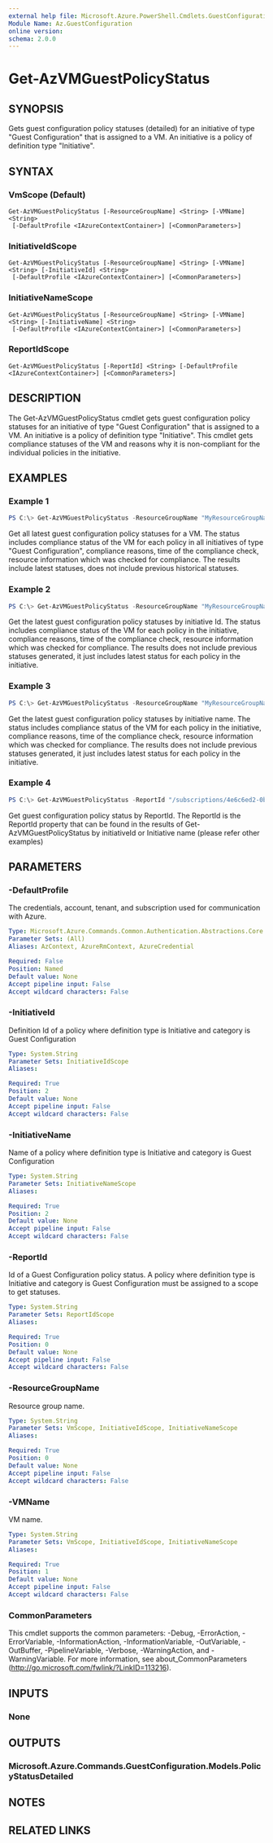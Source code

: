 ```yaml
---
external help file: Microsoft.Azure.PowerShell.Cmdlets.GuestConfiguration.dll-Help.xml
Module Name: Az.GuestConfiguration
online version:
schema: 2.0.0
---
```


# Get-AzVMGuestPolicyStatus

## SYNOPSIS
Gets guest configuration policy statuses (detailed) for an initiative of type "Guest Configuration" that is assigned to a VM.
An initiative is a policy of definition type "Initiative".

## SYNTAX

### VmScope (Default)
```
Get-AzVMGuestPolicyStatus [-ResourceGroupName] <String> [-VMName] <String>
 [-DefaultProfile <IAzureContextContainer>] [<CommonParameters>]
```

### InitiativeIdScope
```
Get-AzVMGuestPolicyStatus [-ResourceGroupName] <String> [-VMName] <String> [-InitiativeId] <String>
 [-DefaultProfile <IAzureContextContainer>] [<CommonParameters>]
```

### InitiativeNameScope
```
Get-AzVMGuestPolicyStatus [-ResourceGroupName] <String> [-VMName] <String> [-InitiativeName] <String>
 [-DefaultProfile <IAzureContextContainer>] [<CommonParameters>]
```

### ReportIdScope
```
Get-AzVMGuestPolicyStatus [-ReportId] <String> [-DefaultProfile <IAzureContextContainer>] [<CommonParameters>]
```

## DESCRIPTION
The Get-AzVMGuestPolicyStatus cmdlet gets guest configuration policy statuses for an initiative of type "Guest Configuration" that is assigned to a VM.
An initiative is a policy of definition type "Initiative".
This cmdlet gets compliance statuses of the VM and reasons why it is non-compliant for the individual policies in the initiative.

## EXAMPLES

### Example 1
```powershell
PS C:\> Get-AzVMGuestPolicyStatus -ResourceGroupName "MyResourceGroupName" -VMName "MyVMName"
```

Get all latest guest configuration policy statuses for a VM.
The status includes compliance status of the VM for each policy in all initiatives of type "Guest Configuration", compliance reasons, time of the compliance check, resource information which was checked for compliance.
The results include latest statuses, does not include previous historical statuses.

### Example 2
```powershell
PS C:\> Get-AzVMGuestPolicyStatus -ResourceGroupName "MyResourceGroupName" -VMName "MyVMName" -InitiativeId "/providers/Microsoft.Authorization/policySetDefinitions/3fa7cbf5-c0a4-4a59-85a5-cca4d996d5af"
```

Get the latest guest configuration policy statuses by initiative Id.
The status includes compliance status of the VM for each policy in the initiative, compliance reasons, time of the compliance check, resource information which was checked for compliance.
The results does not include previous statuses generated, it just includes latest status for each policy in the initiative.

### Example 3
```powershell
PS C:\> Get-AzVMGuestPolicyStatus -ResourceGroupName "MyResourceGroupName" -VMName "MyVMName" -InitiativeName "b5a822e0-ba98-4e54-9278-5d9833aa9b17"
```

Get the latest guest configuration policy statuses by initiative name.
The status includes compliance status of the VM for each policy in the initiative, compliance reasons, time of the compliance check, resource information which was checked for compliance.
The results does not include previous statuses generated, it just includes latest status for each policy in the initiative.

### Example 4
```powershell
PS C:\> Get-AzVMGuestPolicyStatus -ReportId "/subscriptions/4e6c6ed2-0bf6-41d7-9d21-a452c2cc7920/resourceGroups/MyResourceGroupName/providers/Microsoft.Compute/virtualMachines/MyVMName/providers/Microsoft.GuestConfiguration/guestConfigurationAssignments/MaximumPasswordAge/reports/c271f845-2c0a-4456-a441-e48fc332d0ac"
```

Get guest configuration policy status by ReportId.
The ReportId is the ReportId property that can be found in the results of Get-AzVMGuestPolicyStatus by initiativeId or Initiative name (please refer other examples)

## PARAMETERS

### -DefaultProfile
The credentials, account, tenant, and subscription used for communication with Azure.

```yaml
Type: Microsoft.Azure.Commands.Common.Authentication.Abstractions.Core.IAzureContextContainer
Parameter Sets: (All)
Aliases: AzContext, AzureRmContext, AzureCredential

Required: False
Position: Named
Default value: None
Accept pipeline input: False
Accept wildcard characters: False
```

### -InitiativeId
Definition Id of a policy where definition type is Initiative and category is Guest Configuration

```yaml
Type: System.String
Parameter Sets: InitiativeIdScope
Aliases:

Required: True
Position: 2
Default value: None
Accept pipeline input: False
Accept wildcard characters: False
```

### -InitiativeName
Name of a policy where definition type is Initiative and category is Guest Configuration

```yaml
Type: System.String
Parameter Sets: InitiativeNameScope
Aliases:

Required: True
Position: 2
Default value: None
Accept pipeline input: False
Accept wildcard characters: False
```

### -ReportId
Id of a Guest Configuration policy status.
A policy where definition type is Initiative and category is Guest Configuration must be assigned to a scope to get statuses.

```yaml
Type: System.String
Parameter Sets: ReportIdScope
Aliases:

Required: True
Position: 0
Default value: None
Accept pipeline input: False
Accept wildcard characters: False
```

### -ResourceGroupName
Resource group name.

```yaml
Type: System.String
Parameter Sets: VmScope, InitiativeIdScope, InitiativeNameScope
Aliases:

Required: True
Position: 0
Default value: None
Accept pipeline input: False
Accept wildcard characters: False
```

### -VMName
VM name.

```yaml
Type: System.String
Parameter Sets: VmScope, InitiativeIdScope, InitiativeNameScope
Aliases:

Required: True
Position: 1
Default value: None
Accept pipeline input: False
Accept wildcard characters: False
```

### CommonParameters
This cmdlet supports the common parameters: -Debug, -ErrorAction, -ErrorVariable, -InformationAction, -InformationVariable, -OutVariable, -OutBuffer, -PipelineVariable, -Verbose, -WarningAction, and -WarningVariable. For more information, see about_CommonParameters (http://go.microsoft.com/fwlink/?LinkID=113216).

## INPUTS

### None
## OUTPUTS

### Microsoft.Azure.Commands.GuestConfiguration.Models.PolicyStatusDetailed
## NOTES

## RELATED LINKS
